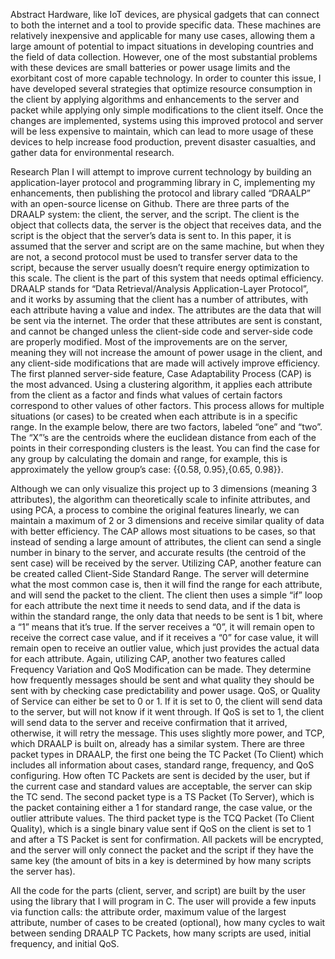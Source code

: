 Abstract
	Hardware, like IoT devices, are physical gadgets that can connect to both the internet and a tool to provide specific data. These machines are relatively inexpensive and applicable for many use cases, allowing them a large amount of potential to impact situations in developing countries and the field of data collection. However, one of the most substantial problems with these devices are small batteries or power usage limits and the exorbitant cost of more capable technology. In order to counter this issue, I have developed several strategies that optimize resource consumption in the client by applying algorithms and enhancements to the server and packet while applying only simple modifications to the client itself. Once the changes are implemented, systems using this improved protocol and server will be less expensive to maintain, which can lead to more usage of these devices to help increase food production, prevent disaster casualties, and gather data for environmental research.

Research Plan
I will attempt to improve current technology by building an application-layer protocol and programming library in C, implementing my enhancements, then publishing the protocol and library called “DRAALP” with an open-source license on Github. 
	There are three parts of the DRAALP system: the client, the server, and the script. The client is the object that collects data, the server is the object that receives data, and the script is the object that the server’s data is sent to. In this paper, it is assumed that the server and script are on the same machine, but when they are not, a second protocol must be used to transfer server data to the script, because the server usually doesn’t require energy optimization to this scale. The client is the part of this system that needs optimal efficiency.
DRAALP stands for “Data Retrieval/Analysis Application-Layer Protocol”, and it works by assuming that the client has a number of attributes, with each attribute having a value and index. The attributes are the data that will be sent via the internet. The order that these attributes are sent is constant, and cannot be changed unless the client-side code and server-side code are properly modified. 
Most of the improvements are on the server, meaning they will not increase the amount of power usage in the client, and any client-side modifications that are made will actively improve efficiency.
	The first planned server-side feature, Case Adaptability Process (CAP) is the most advanced. Using a clustering algorithm, it applies each attribute from the client as a factor and finds what values of certain factors correspond to other values of other factors. This process allows for multiple situations (or cases) to be created when each attribute is in a specific range.
	In the example below, there are two factors, labeled “one” and “two”. The “X”’s are the centroids where the euclidean distance from each of the points in their corresponding clusters is the least. You can find the case for any group by calculating the domain and range, for example, this is approximately the yellow group’s case: {{0.58, 0.95},{0.65, 0.98}}. 

Although we can only visualize this project up to 3 dimensions (meaning 3 attributes), the algorithm can theoretically scale to infinite attributes, and using PCA, a process to combine the original features linearly, we can maintain a maximum of 2 or 3 dimensions and receive similar quality of data with better efficiency.
	The CAP allows most situations to be cases, so that instead of sending a large amount of attributes, the client can send a single number in binary to the server, and accurate results (the centroid of the sent case) will be received by the server.
	Utilizing CAP, another feature can be created called Client-Side Standard Range. The server will determine what the most common case is, then it will find the range for each attribute, and will send the packet to the client. The client then uses a simple “if” loop for each attribute the next time it needs to send data, and if the data is within the standard range, the only data that needs to be sent is 1 bit, where a “1” means that it’s true. If the server receives a “0”, it will remain open to receive the correct case value, and if it receives a “0” for case value, it will remain open to receive an outlier value, which just provides the actual data for each attribute.
Again, utilizing CAP, another two features called Frequency Variation and QoS Modification can be made. They determine how frequently messages should be sent and what quality they should be sent with by checking case predictability and power usage. QoS, or Quality of Service can either be set to 0 or 1. If it is set to 0, the client will send data to the server, but will not know if it went through. If QoS is set to 1, the client will send data to the server and receive confirmation that it arrived, otherwise, it will retry the message. This uses slightly more power, and TCP, which DRAALP is built on, already has a similar system.
There are three packet types in DRAALP, the first one being the TC Packet (To Client) which includes all information about cases, standard range, frequency, and QoS configuring. How often TC Packets are sent is decided by the user, but if the current case and standard values are acceptable, the server can skip the TC send. The second packet type is a TS Packet (To Server), which is the packet containing either a 1 for standard range, the case value, or the outlier attribute values. The third packet type is the TCQ Packet (To Client Quality), which is a single binary value sent if QoS on the client is set to 1 and after a TS Packet is sent for confirmation. All packets will be encrypted, and the server will only connect the packet and the script if they have the same key (the amount of bits in a key is determined by how many scripts the server has).



All the code for the parts (client, server, and script) are built by the user using the library that I will program in C. The user will provide a few inputs via function calls: the attribute order, maximum value of the largest attribute, number of cases to be created (optional), how many cycles to wait between sending DRAALP TC Packets, how many scripts are used, initial frequency, and initial QoS.

